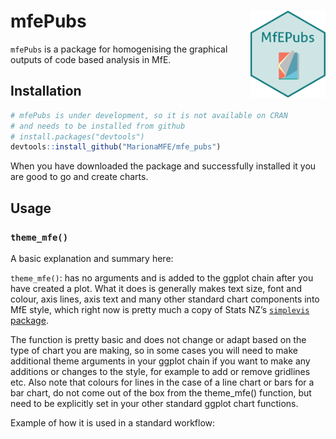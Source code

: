 
# mfePubs <img src="man/figures/mfepubslogo.png" align="right" width="120" />

`mfePubs` is a package for homogenising the graphical outputs of code
based analysis in MfE.

## Installation

``` r
# mfePubs is under development, so it is not available on CRAN
# and needs to be installed from github
# install.packages("devtools")
devtools::install_github("MarionaMFE/mfe_pubs")
```

When you have downloaded the package and successfully installed it you
are good to go and create charts.

## Usage

### `theme_mfe()`

A basic explanation and summary here:

`theme_mfe()`: has no arguments and is added to the ggplot chain after
you have created a plot. What it does is generally makes text size, font
and colour, axis lines, axis text and many other standard chart
components into MfE style, which right now is pretty much a copy of
Stats NZ’s [`simplevis`
package](https://github.com/StatisticsNZ/simplevis).

The function is pretty basic and does not change or adapt based on the
type of chart you are making, so in some cases you will need to make
additional theme arguments in your ggplot chain if you want to make any
additions or changes to the style, for example to add or remove
gridlines etc. Also note that colours for lines in the case of a line
chart or bars for a bar chart, do not come out of the box from the
theme\_mfe() function, but need to be explicitly set in your other
standard ggplot chart functions.

Example of how it is used in a standard workflow:
